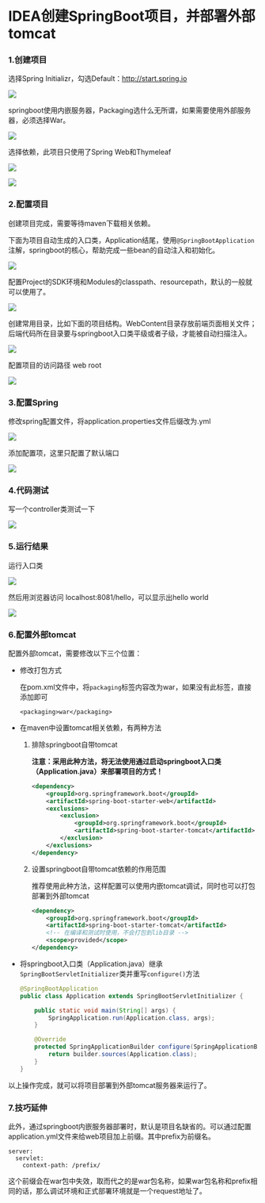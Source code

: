 # IDEA创建SpringBoot项目，并部署外部tomcat

### 1.创建项目

选择Spring Initializr，勾选Default：http://start.spring.io

![](E:\学习笔记\image\idea创建springboot项目1.png)

springboot使用内嵌服务器，Packaging选什么无所谓，如果需要使用外部服务器，必须选择War。

![](E:\学习笔记\image\idea创建springboot项目2.png)

选择依赖，此项目只使用了Spring Web和Thymeleaf

![](E:\学习笔记\image\idea创建springboot项目3.png)

![](E:\学习笔记\image\idea创建springboot项目4.png)

### 2.配置项目

创建项目完成，需要等待maven下载相关依赖。

下面为项目自动生成的入口类，Application结尾，使用`@SpringBootApplication`注解，springboot的核心，帮助完成一些bean的自动注入和初始化。

![](E:\学习笔记\image\idea创建springboot项目5.png)

配置Project的SDK环境和Modules的classpath、resourcepath，默认的一般就可以使用了。

![](E:\学习笔记\image\idea创建springboot项目6.png)

创建常用目录，比如下面的项目结构。WebContent目录存放前端页面相关文件；后端代码所在目录要与springboot入口类平级或者子级，才能被自动扫描注入。

![](E:\学习笔记\image\idea创建springboot项目7.png)

配置项目的访问路径 web root

![](E:\学习笔记\image\idea创建springboot项目8.png)

### 3.配置Spring

修改spring配置文件，将application.properties文件后缀改为.yml

![](E:\学习笔记\image\idea创建springboot项目9.png)

添加配置项，这里只配置了默认端口

![](E:\学习笔记\image\idea创建springboot项目10.png)

### 4.代码测试

写一个controller类测试一下

![](E:\学习笔记\image\idea创建springboot项目11.png)

### 5.运行结果

运行入口类

![](E:\学习笔记\image\idea创建springboot项目12.png)

然后用浏览器访问 localhost:8081/hello，可以显示出hello world

![](E:\学习笔记\image\idea创建springboot项目13.png)

### 6.配置外部tomcat

配置外部tomcat，需要修改以下三个位置：

* 修改打包方式

  在pom.xml文件中，将`packaging`标签内容改为war，如果没有此标签，直接添加即可

  ```
  <packaging>war</packaging>
  ```

* 在maven中设置tomcat相关依赖，有两种方法

  1. 排除springboot自带tomcat

     **注意：采用此种方法，将无法使用通过启动springboot入口类（Application.java）来部署项目的方式！**

     ```xml
     <dependency>
         <groupId>org.springframework.boot</groupId>
         <artifactId>spring-boot-starter-web</artifactId>
         <exclusions>
             <exclusion>
                 <groupId>org.springframework.boot</groupId>
                 <artifactId>spring-boot-starter-tomcat</artifactId>
             </exclusion>
         </exclusions>
     </dependency>
     ```

  2. 设置springboot自带tomcat依赖的作用范围

     推荐使用此种方法，这样配置可以使用内嵌tomcat调试，同时也可以打包部署到外部tomcat

     ```xml
     <dependency>
         <groupId>org.springframework.boot</groupId>
         <artifactId>spring-boot-starter-tomcat</artifactId>
         <!-- 在编译和测试时使用，不会打包到lib目录 -->
         <scope>provided</scope>
     </dependency>
     ```

* 将springboot入口类（Application.java）继承`SpringBootServletInitializer`类并重写`configure()`方法

    ```java
    @SpringBootApplication
    public class Application extends SpringBootServletInitializer {

        public static void main(String[] args) {
            SpringApplication.run(Application.class, args);
        }

        @Override
        protected SpringApplicationBuilder configure(SpringApplicationBuilder builder) {
            return builder.sources(Application.class);
        }
    }
    ```

以上操作完成，就可以将项目部署到外部tomcat服务器来运行了。

### 7.技巧延伸

此外，通过springboot内嵌服务器部署时，默认是项目名缺省的。可以通过配置application.yml文件来给web项目加上前缀。其中prefix为前缀名。

```
server:
  servlet:
    context-path: /prefix/
```

这个前缀会在war包中失效，取而代之的是war包名称，如果war包名称和prefix相同的话，那么调试环境和正式部署环境就是一个request地址了。